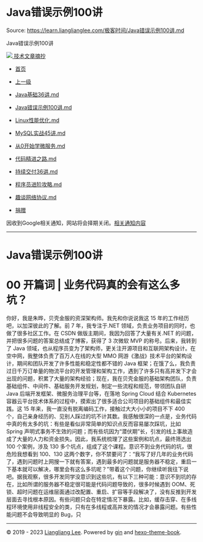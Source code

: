 # Java错误示例100讲 

Source: https://learn.lianglianglee.com/极客时间/Java错误示例100讲.md

Java错误示例100讲 



[![](/static/favicon.png)
技术文章摘抄](/)

* [首页](/)
* [上一级](../)

* [Java基础36讲.md](/%e6%9e%81%e5%ae%a2%e6%97%b6%e9%97%b4/Java%e5%9f%ba%e7%a1%8036%e8%ae%b2.md)
* [Java错误示例100讲.md](/%e6%9e%81%e5%ae%a2%e6%97%b6%e9%97%b4/Java%e9%94%99%e8%af%af%e7%a4%ba%e4%be%8b100%e8%ae%b2.md)
* [Linux性能优化.md](/%e6%9e%81%e5%ae%a2%e6%97%b6%e9%97%b4/Linux%e6%80%a7%e8%83%bd%e4%bc%98%e5%8c%96.md)
* [MySQL实战45讲.md](/%e6%9e%81%e5%ae%a2%e6%97%b6%e9%97%b4/MySQL%e5%ae%9e%e6%88%9845%e8%ae%b2.md)
* [从0开始学微服务.md](/%e6%9e%81%e5%ae%a2%e6%97%b6%e9%97%b4/%e4%bb%8e0%e5%bc%80%e5%a7%8b%e5%ad%a6%e5%be%ae%e6%9c%8d%e5%8a%a1.md)
* [代码精进之路.md](/%e6%9e%81%e5%ae%a2%e6%97%b6%e9%97%b4/%e4%bb%a3%e7%a0%81%e7%b2%be%e8%bf%9b%e4%b9%8b%e8%b7%af.md)
* [持续交付36讲.md](/%e6%9e%81%e5%ae%a2%e6%97%b6%e9%97%b4/%e6%8c%81%e7%bb%ad%e4%ba%a4%e4%bb%9836%e8%ae%b2.md)
* [程序员进阶攻略.md](/%e6%9e%81%e5%ae%a2%e6%97%b6%e9%97%b4/%e7%a8%8b%e5%ba%8f%e5%91%98%e8%bf%9b%e9%98%b6%e6%94%bb%e7%95%a5.md)
* [趣谈网络协议.md](/%e6%9e%81%e5%ae%a2%e6%97%b6%e9%97%b4/%e8%b6%a3%e8%b0%88%e7%bd%91%e7%bb%9c%e5%8d%8f%e8%ae%ae.md)
* [捐赠](/assets/捐赠.md)

因收到Google相关通知，网站将会择期关闭。[相关通知内容](https://lumendatabase.org/notices/44265620)

---

# Java错误示例100讲

# 00 开篇词 | 业务代码真的会有这么多坑？

你好，我是朱晔，贝壳金服的资深架构师。我先和你说说我这 15 年的工作经历吧，以加深彼此的了解。前 7 年，我专注于.NET 领域，负责业务项目的同时，也做了很多社区工作。在 CSDN 做版主期间，我因为回答了大量有关.NET 的问题，并把很多问题的答案总结成了博客，获得了 3 次微软 MVP 的称号。后来，我转到了 Java 领域，也从程序员变为了架构师，更关注开源项目和互联网架构设计。在空中网，我整体负责了百万人在线的大型 MMO 网游《激战》技术平台的架构设计，期间和团队开发了许多性能和稳定性都不错的 Java 框架；在饿了么，我负责过日千万订单量的物流平台的开发管理和架构工作，遇到了许多只有高并发下才会出现的问题，积累了大量的架构经验；现在，我在贝壳金服的基础架构团队，负责基础组件、中间件、基础服务开发规划，制定一些流程和规范，带领团队自研 Java 后端开发框架、微服务治理平台等，在落地 Spring Cloud 结合 Kubernetes 容器云平台技术体系的过程中，摸索出了很多适合公司项目的基础组件和最佳实践。这 15 年来，我一直没有脱离编码工作，接触过大大小小的项目不下 400 个，自己亲身经历的、见别人踩过的坑不计其数。我感触很深的一点是，业务代码中真的有太多的坑：有些是看似非常简单的知识点反而容易屡次踩坑，比如 Spring 声明式事务不生效的问题；而有些坑因为“潜伏期”长，引发的线上事故造成了大量的人力和资金损失。因此，我系统梳理了这些案例和坑点，最终筛选出 100 个案例，涉及 130 多个坑点，组成了这个课程。意识不到业务代码的坑，很危险我想看到 100、130 这两个数字，你不禁要问了：“我写了好几年的业务代码了，遇到问题时上网搜一下就有答案，遇到最多的问题就是服务器不稳定，重启一下基本就可以解决，哪里会有这么多坑呢？”带着这个问题，你继续听我往下说吧。据我观察，很多开发同学没意识到这些坑，有以下三种可能：意识不到坑的存在，比如所谓的服务器不稳定很可能是代码问题导致的，很多时候遇到 OOM、死锁、超时问题在运维层面通过改配置、重启、扩容等手段解决了，没有反推到开发层面去寻找根本原因。有些问题只会在特定情况下暴露。比如，缓存击穿、在多线程环境使用非线程安全的类，只有在多线程或高并发的情况才会暴露问题。有些性能问题不会导致明显的 Bug，只

---

© 2019 - 2023 [Liangliang Lee](/cdn-cgi/l/email-protection#573b3b3b6e636666676017303a363e3b7934383a).
Powered by [gin](https://github.com/gin-gonic/gin) and [hexo-theme-book](https://github.com/kaiiiz/hexo-theme-book).